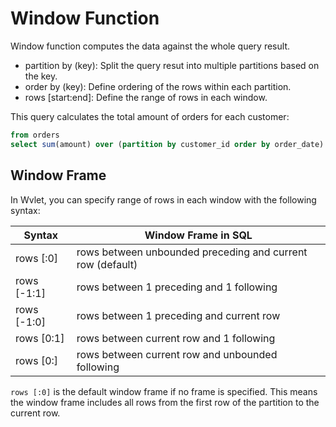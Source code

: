 # Window Function

Window function computes the data against the whole query result.

- partition by (key): Split the query resut into multiple partitions based on the key.
- order by (key): Define ordering of the rows within each partition.
- rows [start:end]: Define the range of rows in each window.

This query calculates the total amount of orders for each customer:
```sql
from orders
select sum(amount) over (partition by customer_id order by order_date)
```

## Window Frame 

In Wvlet, you can specify range of rows in each window with the following syntax:

| Syntax | Window Frame in SQL |
| --- | --- |
| rows [:0] | rows between unbounded preceding and current row (default) |
| rows [-1:1] | rows between 1 preceding and 1 following |
| rows [-1:0] | rows between 1 preceding and current row |
| rows [0:1] | rows between current row and 1 following |
| rows [0:] | rows between current row and unbounded following |


`rows [:0]` is the default window frame if no frame is specified. This means the window frame includes all rows from the first row of the partition to the current row. 
